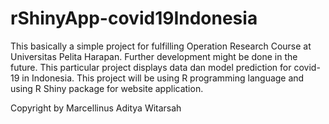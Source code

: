 # rShinyApp-covid19Indonesia

This basically a simple project for fulfilling Operation Research Course at Universitas Pelita Harapan. Further development might be done in the future. This particular project displays data dan model prediction for covid-19 in Indonesia. This project will be using R programming language and using R Shiny package for website application.

Copyright by Marcellinus Aditya Witarsah
